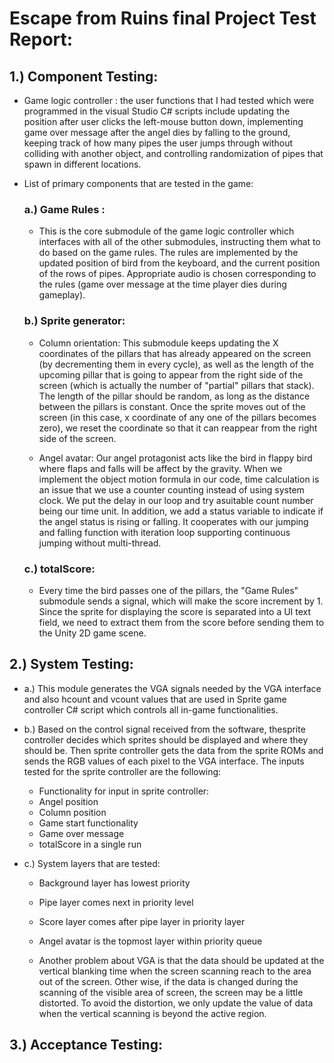 
# Escape from Ruins final Project Test Report:

## 1.) Component Testing:

   * Game logic controller : the user functions that I had tested which were programmed in the visual Studio C# scripts include updating the position after user clicks the left-mouse button down, implementing game over message after the angel dies by falling to the ground, keeping track of how many pipes the user jumps through without colliding with another object, and controlling randomization of pipes that spawn in different locations. 

   * List of primary components that are tested in the game: 
      
      ### a.) Game Rules :
       * This is the core submodule of the game logic controller which interfaces with all of the other submodules, instructing them what to do based on the game rules. The rules are implemented by the updated position of bird from the keyboard, and the current position of the rows of pipes. Appropriate audio is chosen corresponding to the rules (game over message at the time player dies during gameplay).
       
       
       ### b.) Sprite generator:
       *  Column orientation: This	 submodule	keeps	updating	 the	X	coordinates	of	 the	pillars	 that	has	already appeared	on	the	screen	(by	decrementing	them	in	every	cycle),	as	well	as	the	length	of	the upcoming	pillar	 that	is	going	 to	appear	 from	 the	right	side	of	 the	screen	 (which	is	actually the	number	of	"partial"	pillars	that	stack).	The	length	of	the	pillar	should	be	random,	as	long as	the	distance	between	the	pillars	is	constant.	Once	the	sprite	moves	out	of	the	screen	(in this	case,	x	coordinate	of	any	one	of	the	pillars	becomes	zero),	we	reset	the	coordinate	so that	it	can	reappear	from	the	right	side	of	the	screen.


        * Angel avatar: Our angel protagonist acts like the bird in flappy bird where flaps and falls will be affect by the gravity. When we implement the object motion formula in our code, time calculation is an issue that we use a counter counting instead of using system clock. We put the delay in our loop and try asuitable count number being our time unit. In addition, we add a status variable to indicate if the angel status is rising or falling. It cooperates with our jumping and falling function with iteration loop supporting continuous jumping without multi-thread.


        ### c.) totalScore: 
       * Every time the bird passes one of the pillars, the "Game Rules" submodule sends a signal, which will make the score increment by 1. Since the sprite for displaying the score is separated into a UI text field, we need to extract them from the score before sending them to the Unity 2D game scene.





## 2.) System Testing:
   * a.) This	 module	 generates	 the	 VGA	 signals	 needed	 by	 the	 VGA	interface	and	also	hcount	and	vcount	values that	are	used	in	Sprite game	controller C# script which controls all in-game functionalities.


   * b.) Based on the control signal received from the software, thesprite controller decides which sprites should be displayed and where they should be. Then sprite controller gets the data from the sprite ROMs and sends the RGB values of each pixel to the VGA interface. The inputs tested for the sprite controller are the following: 
      * Functionality for input in sprite controller:
      * Angel position
      *  Column position
      *  Game start functionality
      *  Game over message
      *  totalScore in a single run


   * c.) System layers that are tested:
       * Background layer has lowest priority
       * Pipe layer comes next in priority level
       * Score layer comes after pipe layer in priority layer
       * Angel avatar is the topmost layer within priority queue

     * Another problem about VGA is that the data should be updated at the vertical blanking time when the screen scanning reach to the area out of the screen. Other wise, if the data is changed during the scanning of the visible area of screen, the screen may be a little distorted. To avoid the distortion, we only update the value of data when the vertical scanning is beyond the active region.





## 3.) Acceptance Testing:
